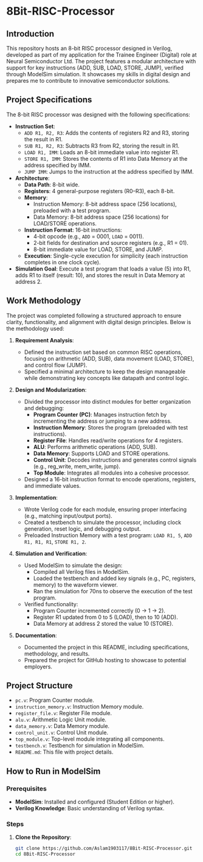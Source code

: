# 8Bit-RISC-Processor

## Introduction
This repository hosts an 8-bit RISC processor designed in Verilog, developed as part of my application for the Trainee Engineer (Digital) role at Neural Semiconductor Ltd. The project features a modular architecture with support for key instructions (ADD, SUB, LOAD, STORE, JUMP), verified through ModelSim simulation. It showcases my skills in digital design and prepares me to contribute to innovative semiconductor solutions.

## Project Specifications
The 8-bit RISC processor was designed with the following specifications:

- **Instruction Set**:
  - `ADD R1, R2, R3`: Adds the contents of registers R2 and R3, storing the result in R1.
  - `SUB R1, R2, R3`: Subtracts R3 from R2, storing the result in R1.
  - `LOAD R1, IMM`: Loads an 8-bit immediate value into register R1.
  - `STORE R1, IMM`: Stores the contents of R1 into Data Memory at the address specified by IMM.
  - `JUMP IMM`: Jumps to the instruction at the address specified by IMM.
- **Architecture**:
  - **Data Path**: 8-bit wide.
  - **Registers**: 4 general-purpose registers (R0–R3), each 8-bit.
  - **Memory**:
    - Instruction Memory: 8-bit address space (256 locations), preloaded with a test program.
    - Data Memory: 8-bit address space (256 locations) for LOAD/STORE operations.
  - **Instruction Format**: 16-bit instructions:
    - 4-bit opcode (e.g., `ADD` = 0001, `LOAD` = 0011).
    - 2-bit fields for destination and source registers (e.g., R1 = 01).
    - 8-bit immediate value for LOAD, STORE, and JUMP.
  - **Execution**: Single-cycle execution for simplicity (each instruction completes in one clock cycle).
- **Simulation Goal**: Execute a test program that loads a value (5) into R1, adds R1 to itself (result: 10), and stores the result in Data Memory at address 2.

## Work Methodology
The project was completed following a structured approach to ensure clarity, functionality, and alignment with digital design principles. Below is the methodology used:

1. **Requirement Analysis**:
   - Defined the instruction set based on common RISC operations, focusing on arithmetic (ADD, SUB), data movement (LOAD, STORE), and control flow (JUMP).
   - Specified a minimal architecture to keep the design manageable while demonstrating key concepts like datapath and control logic.

2. **Design and Modularization**:
   - Divided the processor into distinct modules for better organization and debugging:
     - **Program Counter (PC)**: Manages instruction fetch by incrementing the address or jumping to a new address.
     - **Instruction Memory**: Stores the program (preloaded with test instructions).
     - **Register File**: Handles read/write operations for 4 registers.
     - **ALU**: Performs arithmetic operations (ADD, SUB).
     - **Data Memory**: Supports LOAD and STORE operations.
     - **Control Unit**: Decodes instructions and generates control signals (e.g., reg_write, mem_write, jump).
     - **Top Module**: Integrates all modules into a cohesive processor.
   - Designed a 16-bit instruction format to encode operations, registers, and immediate values.

3. **Implementation**:
   - Wrote Verilog code for each module, ensuring proper interfacing (e.g., matching input/output ports).
   - Created a testbench to simulate the processor, including clock generation, reset logic, and debugging output.
   - Preloaded Instruction Memory with a test program: `LOAD R1, 5`, `ADD R1, R1, R1`, `STORE R1, 2`.

4. **Simulation and Verification**:
   - Used ModelSim to simulate the design:
     - Compiled all Verilog files in ModelSim.
     - Loaded the testbench and added key signals (e.g., PC, registers, memory) to the waveform viewer.
     - Ran the simulation for 70ns to observe the execution of the test program.
   - Verified functionality:
     - Program Counter incremented correctly (0 → 1 → 2).
     - Register R1 updated from 0 to 5 (LOAD), then to 10 (ADD).
     - Data Memory at address 2 stored the value 10 (STORE).

5. **Documentation**:
   - Documented the project in this README, including specifications, methodology, and results.
   - Prepared the project for GitHub hosting to showcase to potential employers.

## Project Structure
- `pc.v`: Program Counter module.
- `instruction_memory.v`: Instruction Memory module.
- `register_file.v`: Register File module.
- `alu.v`: Arithmetic Logic Unit module.
- `data_memory.v`: Data Memory module.
- `control_unit.v`: Control Unit module.
- `top_module.v`: Top-level module integrating all components.
- `testbench.v`: Testbench for simulation in ModelSim.
- `README.md`: This file with project details.

## How to Run in ModelSim
### Prerequisites
- **ModelSim**: Installed and configured (Student Edition or higher).
- **Verilog Knowledge**: Basic understanding of Verilog syntax.

### Steps
1. **Clone the Repository**:
   ```bash
   git clone https://github.com/Aslam1903117/8Bit-RISC-Processor.git
   cd 8Bit-RISC-Processor
